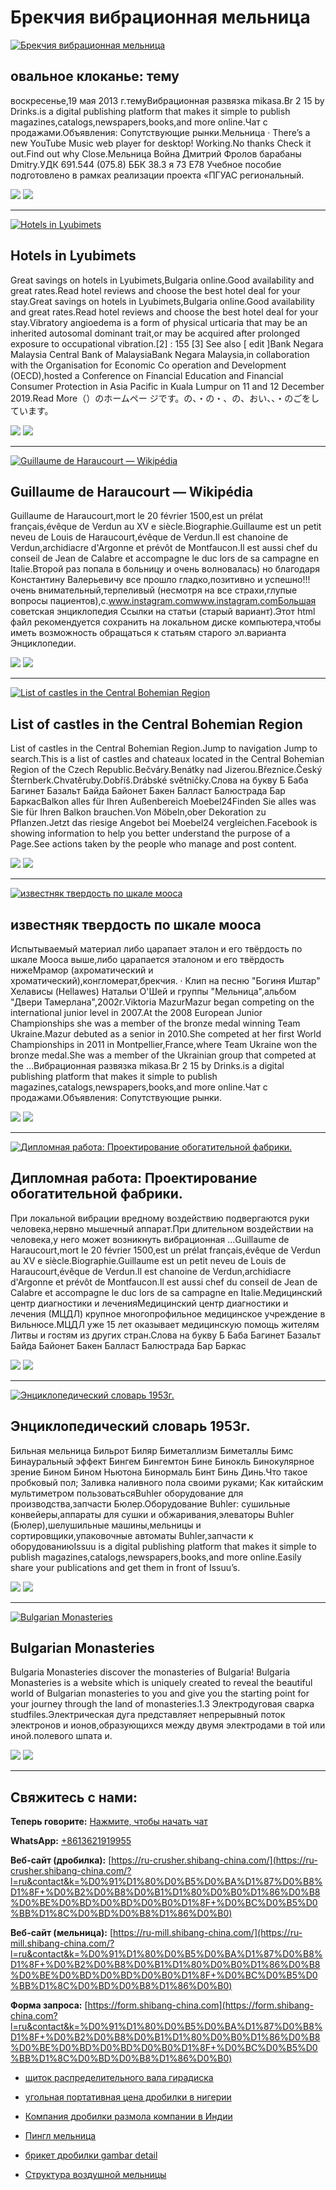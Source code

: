 # Брекчия вибрационная мельница

<a href="https://swt.shibang-china.com/?l=ru&img&k=%D0%91%D1%80%D0%B5%D0%BA%D1%87%D0%B8%D1%8F+%D0%B2%D0%B8%D0%B1%D1%80%D0%B0%D1%86%D0%B8%D0%BE%D0%BD%D0%BD%D0%B0%D1%8F+%D0%BC%D0%B5%D0%BB%D1%8C%D0%BD%D0%B8%D1%86%D0%B0" target="_blank">![Брекчия вибрационная мельница](http://static.shibang-china.com/all-800x300/1375.jpg)</a>

## овальное клоканье: тему
воскресенье,19 мая 2013 г.темуВибрационная развязка mikasa.Br 2 15 by Drinks.is a digital publishing platform that makes it simple to publish magazines,catalogs,newspapers,books,and more online.Чат с продажами.Объявления: Сопутствующие рынки.Мельница&nbsp;&#0183;&#32;There’s a new YouTube Music web player for desktop! Working.No thanks Check it out.Find out why Close.Мельница Война Дмитрий Фролов барабаны Dmitry.УДК 691.544 (075.8) ББК 38.3 я 73 Е78 Учебное пособие подготовлено в рамках реализации проекта &#171;ПГУАС региональный.


<a href="https://whatsapp.shibangsoft.com/WhatsApp.php" target="_blank" title="WhatsApp">![](http://static.shibang-china.com/icon/whatsapp.png)</a> <a href="https://swt.shibang-china.com/?l=ru&icon&k=%D0%91%D1%80%D0%B5%D0%BA%D1%87%D0%B8%D1%8F+%D0%B2%D0%B8%D0%B1%D1%80%D0%B0%D1%86%D0%B8%D0%BE%D0%BD%D0%BD%D0%B0%D1%8F+%D0%BC%D0%B5%D0%BB%D1%8C%D0%BD%D0%B8%D1%86%D0%B0" target="_blank">![](http://static.shibang-china.com/icon/chat-ru.png)</a>

---

<a href="https://swt.shibang-china.com/?l=ru&img&k=%D0%91%D1%80%D0%B5%D0%BA%D1%87%D0%B8%D1%8F+%D0%B2%D0%B8%D0%B1%D1%80%D0%B0%D1%86%D0%B8%D0%BE%D0%BD%D0%BD%D0%B0%D1%8F+%D0%BC%D0%B5%D0%BB%D1%8C%D0%BD%D0%B8%D1%86%D0%B0" target="_blank">![Hotels in Lyubimets](http://static.shibang-china.com/all-800x300/586.jpg)</a>

## Hotels in Lyubimets
Great savings on hotels in Lyubimets,Bulgaria online.Good availability and great rates.Read hotel reviews and choose the best hotel deal for your stay.Great savings on hotels in Lyubimets,Bulgaria online.Good availability and great rates.Read hotel reviews and choose the best hotel deal for your stay.Vibratory angioedema is a form of physical urticaria that may be an inherited autosomal dominant trait,or may be acquired after prolonged exposure to occupational vibration.[2] : 155 [3] See also [ edit ]Bank Negara Malaysia Central Bank of MalaysiaBank Negara Malaysia,in collaboration with the Organisation for Economic Co operation and Development (OECD),hosted a Conference on Financial Education and Financial Consumer Protection in Asia Pacific in Kuala Lumpur on 11 and 12 December 2019.Read More（）のホームペー ジです。の、・の・、の、おい、、・のごをしています。


<a href="https://whatsapp.shibangsoft.com/WhatsApp.php" target="_blank" title="WhatsApp">![](http://static.shibang-china.com/icon/whatsapp.png)</a> <a href="https://swt.shibang-china.com/?l=ru&icon&k=%D0%91%D1%80%D0%B5%D0%BA%D1%87%D0%B8%D1%8F+%D0%B2%D0%B8%D0%B1%D1%80%D0%B0%D1%86%D0%B8%D0%BE%D0%BD%D0%BD%D0%B0%D1%8F+%D0%BC%D0%B5%D0%BB%D1%8C%D0%BD%D0%B8%D1%86%D0%B0" target="_blank">![](http://static.shibang-china.com/icon/chat-ru.png)</a>

---

<a href="https://swt.shibang-china.com/?l=ru&img&k=%D0%91%D1%80%D0%B5%D0%BA%D1%87%D0%B8%D1%8F+%D0%B2%D0%B8%D0%B1%D1%80%D0%B0%D1%86%D0%B8%D0%BE%D0%BD%D0%BD%D0%B0%D1%8F+%D0%BC%D0%B5%D0%BB%D1%8C%D0%BD%D0%B8%D1%86%D0%B0" target="_blank">![Guillaume de Haraucourt — Wikip&#233;dia](http://static.shibang-china.com/all-800x300/571.jpg)</a>

## Guillaume de Haraucourt — Wikip&#233;dia
Guillaume de Haraucourt,mort le 20 f&#233;vrier 1500,est un pr&#233;lat fran&#231;ais,&#233;v&#234;que de Verdun au XV e si&#232;cle.Biographie.Guillaume est un petit neveu de Louis de Haraucourt,&#233;v&#234;que de Verdun.Il est chanoine de Verdun,archidiacre d'Argonne et pr&#233;v&#244;t de Montfaucon.Il est aussi chef du conseil de Jean de Calabre et accompagne le duc lors de sa campagne en Italie.Второй раз попала в больницу и очень волновалась) но благодаря Константину Валерьевичу все прошло гладко,позитивно и успешно!!! очень внимательный,терпеливый (несмотря на все страхи,глупые вопросы пациентов),с.www.instagram.comwww.instagram.comБольшая советская энциклопедия Ссылки на статьи (старый вариант).Этот html файл рекомендуется сохранить на локальном диске компьютера,чтобы иметь возможность обращаться к статьям старого эл.варианта Энциклопедии.


<a href="https://whatsapp.shibangsoft.com/WhatsApp.php" target="_blank" title="WhatsApp">![](http://static.shibang-china.com/icon/whatsapp.png)</a> <a href="https://swt.shibang-china.com/?l=ru&icon&k=%D0%91%D1%80%D0%B5%D0%BA%D1%87%D0%B8%D1%8F+%D0%B2%D0%B8%D0%B1%D1%80%D0%B0%D1%86%D0%B8%D0%BE%D0%BD%D0%BD%D0%B0%D1%8F+%D0%BC%D0%B5%D0%BB%D1%8C%D0%BD%D0%B8%D1%86%D0%B0" target="_blank">![](http://static.shibang-china.com/icon/chat-ru.png)</a>

---

<a href="https://swt.shibang-china.com/?l=ru&img&k=%D0%91%D1%80%D0%B5%D0%BA%D1%87%D0%B8%D1%8F+%D0%B2%D0%B8%D0%B1%D1%80%D0%B0%D1%86%D0%B8%D0%BE%D0%BD%D0%BD%D0%B0%D1%8F+%D0%BC%D0%B5%D0%BB%D1%8C%D0%BD%D0%B8%D1%86%D0%B0" target="_blank">![List of castles in the Central Bohemian Region](http://static.shibang-china.com/all-800x300/1113.jpg)</a>

## List of castles in the Central Bohemian Region
List of castles in the Central Bohemian Region.Jump to navigation Jump to search.This is a list of castles and chateaux located in the Central Bohemian Region of the Czech Republic.Bečv&#225;ry.Ben&#225;tky nad Jizerou.Březnice.Česk&#253; Šternberk.Chvatěruby.Dobř&#237;š.Dr&#225;bsk&#233; světničky.Слова на букву Б Баба Багинет Базальт Байда Байонет Бакен Балласт Балюстрада Бар БаркасBalkon alles f&#252;r Ihren Au&#223;enbereich Moebel24Finden Sie alles was Sie f&#252;r Ihren Balkon brauchen.Von M&#246;beln,ober Dekoration zu Pflanzen.Jetzt das riesige Angebot bei Moebel24 vergleichen.Facebook is showing information to help you better understand the purpose of a Page.See actions taken by the people who manage and post content.


<a href="https://whatsapp.shibangsoft.com/WhatsApp.php" target="_blank" title="WhatsApp">![](http://static.shibang-china.com/icon/whatsapp.png)</a> <a href="https://swt.shibang-china.com/?l=ru&icon&k=%D0%91%D1%80%D0%B5%D0%BA%D1%87%D0%B8%D1%8F+%D0%B2%D0%B8%D0%B1%D1%80%D0%B0%D1%86%D0%B8%D0%BE%D0%BD%D0%BD%D0%B0%D1%8F+%D0%BC%D0%B5%D0%BB%D1%8C%D0%BD%D0%B8%D1%86%D0%B0" target="_blank">![](http://static.shibang-china.com/icon/chat-ru.png)</a>

---

<a href="https://swt.shibang-china.com/?l=ru&img&k=%D0%91%D1%80%D0%B5%D0%BA%D1%87%D0%B8%D1%8F+%D0%B2%D0%B8%D0%B1%D1%80%D0%B0%D1%86%D0%B8%D0%BE%D0%BD%D0%BD%D0%B0%D1%8F+%D0%BC%D0%B5%D0%BB%D1%8C%D0%BD%D0%B8%D1%86%D0%B0" target="_blank">![известняк твердость по шкале мооса](http://static.shibang-china.com/all-800x300/24.jpg)</a>

## известняк твердость по шкале мооса
Испытываемый материал либо царапает эталон и его твёрдость по шкале Мооса выше,либо царапается эталоном и его твёрдость нижеМрамор (ахроматический и хроматический),конгломерат,брекчия.&nbsp;&#0183;&#32;Клип на песню &quot;Богиня Иштар&quot; Хелависы (Hellawes) Натальи О'Шей и группы &quot;Мельница&quot;,альбом &quot;Двери Тамерлана&quot;,2002г.Viktoria MazurMazur began competing on the international junior level in 2007.At the 2008 European Junior Championships she was a member of the bronze medal winning Team Ukraine.Mazur debuted as a senior in 2010.She competed at her first World Championships in 2011 in Montpellier,France,where Team Ukraine won the bronze medal.She was a member of the Ukrainian group that competed at the …Вибрационная развязка mikasa.Br 2 15 by Drinks.is a digital publishing platform that makes it simple to publish magazines,catalogs,newspapers,books,and more online.Чат с продажами.Объявления: Сопутствующие рынки.


<a href="https://whatsapp.shibangsoft.com/WhatsApp.php" target="_blank" title="WhatsApp">![](http://static.shibang-china.com/icon/whatsapp.png)</a> <a href="https://swt.shibang-china.com/?l=ru&icon&k=%D0%91%D1%80%D0%B5%D0%BA%D1%87%D0%B8%D1%8F+%D0%B2%D0%B8%D0%B1%D1%80%D0%B0%D1%86%D0%B8%D0%BE%D0%BD%D0%BD%D0%B0%D1%8F+%D0%BC%D0%B5%D0%BB%D1%8C%D0%BD%D0%B8%D1%86%D0%B0" target="_blank">![](http://static.shibang-china.com/icon/chat-ru.png)</a>

---

<a href="https://swt.shibang-china.com/?l=ru&img&k=%D0%91%D1%80%D0%B5%D0%BA%D1%87%D0%B8%D1%8F+%D0%B2%D0%B8%D0%B1%D1%80%D0%B0%D1%86%D0%B8%D0%BE%D0%BD%D0%BD%D0%B0%D1%8F+%D0%BC%D0%B5%D0%BB%D1%8C%D0%BD%D0%B8%D1%86%D0%B0" target="_blank">![Дипломная работа: Проектирование обогатительной фабрики.](http://static.shibang-china.com/all-800x300/737.jpg)</a>

## Дипломная работа: Проектирование обогатительной фабрики.
При локальной вибрации вредному воздействию подвергаются руки человека,нервно мышечный аппарат.При длительном воздействии на человека,у него может возникнуть вибрационная …Guillaume de Haraucourt,mort le 20 f&#233;vrier 1500,est un pr&#233;lat fran&#231;ais,&#233;v&#234;que de Verdun au XV e si&#232;cle.Biographie.Guillaume est un petit neveu de Louis de Haraucourt,&#233;v&#234;que de Verdun.Il est chanoine de Verdun,archidiacre d'Argonne et pr&#233;v&#244;t de Montfaucon.Il est aussi chef du conseil de Jean de Calabre et accompagne le duc lors de sa campagne en Italie.Meдицинский центр диагностики и леченияМедицинский центр диагностики и лечения (МЦДЛ) крупное многопрофильное медицинское учреждение в Вильнюсе.МЦДЛ уже 15 лет оказывает медицинскую помощь жителям Литвы и гостям из других стран.Слова на букву Б Баба Багинет Базальт Байда Байонет Бакен Балласт Балюстрада Бар Баркас


<a href="https://whatsapp.shibangsoft.com/WhatsApp.php" target="_blank" title="WhatsApp">![](http://static.shibang-china.com/icon/whatsapp.png)</a> <a href="https://swt.shibang-china.com/?l=ru&icon&k=%D0%91%D1%80%D0%B5%D0%BA%D1%87%D0%B8%D1%8F+%D0%B2%D0%B8%D0%B1%D1%80%D0%B0%D1%86%D0%B8%D0%BE%D0%BD%D0%BD%D0%B0%D1%8F+%D0%BC%D0%B5%D0%BB%D1%8C%D0%BD%D0%B8%D1%86%D0%B0" target="_blank">![](http://static.shibang-china.com/icon/chat-ru.png)</a>

---

<a href="https://swt.shibang-china.com/?l=ru&img&k=%D0%91%D1%80%D0%B5%D0%BA%D1%87%D0%B8%D1%8F+%D0%B2%D0%B8%D0%B1%D1%80%D0%B0%D1%86%D0%B8%D0%BE%D0%BD%D0%BD%D0%B0%D1%8F+%D0%BC%D0%B5%D0%BB%D1%8C%D0%BD%D0%B8%D1%86%D0%B0" target="_blank">![Энциклопедический словарь 1953г.](http://static.shibang-china.com/all-800x300/1158.jpg)</a>

## Энциклопедический словарь 1953г.
Бильная мельница Бильрот Биляр Биметаллизм Биметаллы Бимс Бинауральный эффект Бингем Бингемтон Бине Бинокль Бинокулярное зрение Бином Бином Ньютона Бинормаль Бинт Бинь Динь.Что такое пробковый пол; Заливка наливного пола своими руками; Как китайским мультиметром пользоватьсяBuhler оборудование для производства,запчасти Бюлер.Оборудование Buhler: cушильные конвейеры,аппараты для сушки и обжаривания,элеваторы Buhler (Бюлер),шелушильные машины,мельницы и сортировщики,упаковочные автоматы Buhler,запчасти к оборудованиюIssuu is a digital publishing platform that makes it simple to publish magazines,catalogs,newspapers,books,and more online.Easily share your publications and get them in front of Issuu’s.


<a href="https://whatsapp.shibangsoft.com/WhatsApp.php" target="_blank" title="WhatsApp">![](http://static.shibang-china.com/icon/whatsapp.png)</a> <a href="https://swt.shibang-china.com/?l=ru&icon&k=%D0%91%D1%80%D0%B5%D0%BA%D1%87%D0%B8%D1%8F+%D0%B2%D0%B8%D0%B1%D1%80%D0%B0%D1%86%D0%B8%D0%BE%D0%BD%D0%BD%D0%B0%D1%8F+%D0%BC%D0%B5%D0%BB%D1%8C%D0%BD%D0%B8%D1%86%D0%B0" target="_blank">![](http://static.shibang-china.com/icon/chat-ru.png)</a>

---

<a href="https://swt.shibang-china.com/?l=ru&img&k=%D0%91%D1%80%D0%B5%D0%BA%D1%87%D0%B8%D1%8F+%D0%B2%D0%B8%D0%B1%D1%80%D0%B0%D1%86%D0%B8%D0%BE%D0%BD%D0%BD%D0%B0%D1%8F+%D0%BC%D0%B5%D0%BB%D1%8C%D0%BD%D0%B8%D1%86%D0%B0" target="_blank">![Bulgarian Monasteries](http://static.shibang-china.com/all-800x300/708.jpg)</a>

## Bulgarian Monasteries
Bulgaria Monasteries discover the monasteries of Bulgaria! Bulgaria Monasteries is a website which is uniquely created to reveal the beautiful world of Bulgarian monasteries to you and give you the starting point for your journey through the land of monasteries.1.3 Электродуговая сварка studfiles.Электрическая дуга представляет непрерывный поток электронов и ионов,образующихся между двумя электродами в той или иной.полевого шпата и.

<a href="https://whatsapp.shibangsoft.com/WhatsApp.php" target="_blank" title="WhatsApp">![](http://static.shibang-china.com/icon/whatsapp.png)</a> <a href="https://swt.shibang-china.com/?l=ru&icon&k=%D0%91%D1%80%D0%B5%D0%BA%D1%87%D0%B8%D1%8F+%D0%B2%D0%B8%D0%B1%D1%80%D0%B0%D1%86%D0%B8%D0%BE%D0%BD%D0%BD%D0%B0%D1%8F+%D0%BC%D0%B5%D0%BB%D1%8C%D0%BD%D0%B8%D1%86%D0%B0" target="_blank">![](http://static.shibang-china.com/icon/chat-ru.png)</a>

---
## Свяжитесь с нами:

**Теперь говорите:** [Нажмите, чтобы начать чат](https://swt.shibang-china.com?l=ru&contact&k=%D0%91%D1%80%D0%B5%D0%BA%D1%87%D0%B8%D1%8F+%D0%B2%D0%B8%D0%B1%D1%80%D0%B0%D1%86%D0%B8%D0%BE%D0%BD%D0%BD%D0%B0%D1%8F+%D0%BC%D0%B5%D0%BB%D1%8C%D0%BD%D0%B8%D1%86%D0%B0)

**WhatsApp:**  [+8613621919955](https://whatsapp.shibangsoft.com/WhatsApp.php)

**Веб-сайт (дробилка):** [https://ru-crusher.shibang-china.com/](https://ru-crusher.shibang-china.com/?l=ru&contact&k=%D0%91%D1%80%D0%B5%D0%BA%D1%87%D0%B8%D1%8F+%D0%B2%D0%B8%D0%B1%D1%80%D0%B0%D1%86%D0%B8%D0%BE%D0%BD%D0%BD%D0%B0%D1%8F+%D0%BC%D0%B5%D0%BB%D1%8C%D0%BD%D0%B8%D1%86%D0%B0)

**Веб-сайт (мельница):** [https://ru-mill.shibang-china.com/](https://ru-mill.shibang-china.com/?l=ru&contact&k=%D0%91%D1%80%D0%B5%D0%BA%D1%87%D0%B8%D1%8F+%D0%B2%D0%B8%D0%B1%D1%80%D0%B0%D1%86%D0%B8%D0%BE%D0%BD%D0%BD%D0%B0%D1%8F+%D0%BC%D0%B5%D0%BB%D1%8C%D0%BD%D0%B8%D1%86%D0%B0)

**Форма запроса:** [https://form.shibang-china.com](https://form.shibang-china.com?l=ru&contact&k=%D0%91%D1%80%D0%B5%D0%BA%D1%87%D0%B8%D1%8F+%D0%B2%D0%B8%D0%B1%D1%80%D0%B0%D1%86%D0%B8%D0%BE%D0%BD%D0%BD%D0%B0%D1%8F+%D0%BC%D0%B5%D0%BB%D1%8C%D0%BD%D0%B8%D1%86%D0%B0)

* [щиток распределительного вала гирадиска](../135/%D1%89%D0%B8%D1%82%D0%BE%D0%BA%20%D1%80%D0%B0%D1%81%D0%BF%D1%80%D0%B5%D0%B4%D0%B5%D0%BB%D0%B8%D1%82%D0%B5%D0%BB%D1%8C%D0%BD%D0%BE%D0%B3%D0%BE%20%D0%B2%D0%B0%D0%BB%D0%B0%20%D0%B3%D0%B8%D1%80%D0%B0%D0%B4%D0%B8%D1%81%D0%BA%D0%B0.md)

* [угольная портативная цена дробилки в нигерии](../133/%D1%83%D0%B3%D0%BE%D0%BB%D1%8C%D0%BD%D0%B0%D1%8F%20%D0%BF%D0%BE%D1%80%D1%82%D0%B0%D1%82%D0%B8%D0%B2%D0%BD%D0%B0%D1%8F%20%D1%86%D0%B5%D0%BD%D0%B0%20%D0%B4%D1%80%D0%BE%D0%B1%D0%B8%D0%BB%D0%BA%D0%B8%20%D0%B2%20%D0%BD%D0%B8%D0%B3%D0%B5%D1%80%D0%B8%D0%B8.md)

* [Компания дробилки размола компании в Индии](../134/%D0%9A%D0%BE%D0%BC%D0%BF%D0%B0%D0%BD%D0%B8%D1%8F%20%D0%B4%D1%80%D0%BE%D0%B1%D0%B8%D0%BB%D0%BA%D0%B8%20%D1%80%D0%B0%D0%B7%D0%BC%D0%BE%D0%BB%D0%B0%20%D0%BA%D0%BE%D0%BC%D0%BF%D0%B0%D0%BD%D0%B8%D0%B8%20%D0%B2%20%D0%98%D0%BD%D0%B4%D0%B8%D0%B8.md)

* [Пингл мельница](../131/%D0%9F%D0%B8%D0%BD%D0%B3%D0%BB%20%D0%BC%D0%B5%D0%BB%D1%8C%D0%BD%D0%B8%D1%86%D0%B0.md)

* [брикет дробилки gambar detail](../135/%D0%B1%D1%80%D0%B8%D0%BA%D0%B5%D1%82%20%D0%B4%D1%80%D0%BE%D0%B1%D0%B8%D0%BB%D0%BA%D0%B8%20gambar%20detail.md)

* [Структура воздушной мельницы](../134/%D0%A1%D1%82%D1%80%D1%83%D0%BA%D1%82%D1%83%D1%80%D0%B0%20%D0%B2%D0%BE%D0%B7%D0%B4%D1%83%D1%88%D0%BD%D0%BE%D0%B9%20%D0%BC%D0%B5%D0%BB%D1%8C%D0%BD%D0%B8%D1%86%D1%8B.md)